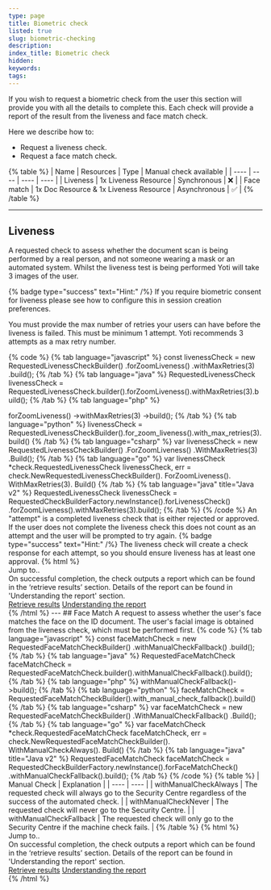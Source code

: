 ```yaml
---
type: page
title: Biometric check
listed: true
slug: biometric-checking
description: 
index_title: Biometric check
hidden: 
keywords: 
tags: 
---
```


If you wish to request a biometric check from the user this section will provide you with all the details to complete this. Each check will provide a report of the result from the liveness and face match check. 

Here we describe how to:

- Request a liveness check.
- Request a face match check. 

{% table %}
| Name | Resources | Type | Manual check available | 
| ---- | ---- | ---- | ---- | 
| Liveness | 1x Liveness Resource | Synchronous | ❌ | 
| Face match | 1x Doc Resource & 1x Liveness Resource | Asynchronous | ✅ | 
{% /table %}

---

## Liveness

A requested check to assess whether the document scan is being performed by a real person, and not someone wearing a mask or an automated system. Whilst the liveness test is being performed Yoti will take 3 images of the user. 

{% badge type="success" text="Hint:" /%} If you require biometric consent for liveness please see how to configure this in session creation preferences.      

You must provide the max number of retries your users can have before the liveness is failed. This must be minimum 1 attempt. Yoti recommends 3 attempts as a max retry number.

{% code %}
{% tab language="javascript" %}
const livenessCheck = new RequestedLivenessCheckBuilder()
    .forZoomLiveness()
    .withMaxRetries(3)
    .build();
{% /tab %}
{% tab language="java" %}
RequestedLivenessCheck livenessCheck = RequestedLivenessCheck.builder().forZoomLiveness().withMaxRetries(3).build();
{% /tab %}
{% tab language="php" %}
<?php

$livenessCheck = (new RequestedLivenessCheckBuilder())
  	->forZoomLiveness()
  	->withMaxRetries(3)
  	->build();
{% /tab %}
{% tab language="python" %}
livenessCheck = RequestedLivenessCheckBuilder().for_zoom_liveness().with_max_retries(3).build()
{% /tab %}
{% tab language="csharp" %}
var livenessCheck = new RequestedLivenessCheckBuilder()
                .ForZoomLiveness()
                .WithMaxRetries(3)
                .Build();
{% /tab %}
{% tab language="go" %}
var livenessCheck *check.RequestedLivenessCheck
livenessCheck, err = check.NewRequestedLivenessCheckBuilder().
	ForZoomLiveness().
	WithMaxRetries(3).
	Build()
{% /tab %}
{% tab language="java" title="Java v2" %}
RequestedLivenessCheck livenessCheck = RequestedCheckBuilderFactory.newInstance().forLivenessCheck()
                .forZoomLiveness().withMaxRetries(3).build();
{% /tab %}
{% /code %}

An "attempt" is a completed liveness check that is either rejected or approved. If the user does not complete the liveness check this does not count as an attempt and the user will be prompted to try again.

{% badge type="success" text="Hint:" /%} The liveness check will create a check response for each attempt, so you should ensure liveness has at least one approval.

{% html %}
<div class="alert-GTK">
    <div class="alert-title" id="GTK">
       Jump to.. 
    </div>
    <div class="alert-text">
       On successful completion, the check outputs a report  which can be found in the ‘retrieve results’ section.
      Details of the report can be found in 'Understanding the report' section.
      
     
    </div>
    <div class="alert-links"> 
        <a href="https://developers.yoti.com/identity-verification/results">Retrieve results</a>
        <a target="_self" href="https://developers.yoti.com/identity-verification/biometric-report">Understanding the report</a> 
   </div>
</div>
{% /html %}

---

## Face Match

A request to assess whether the user's face matches the face on the ID document. The user's facial image is obtained from the liveness check, which must be performed first.

{% code %}
{% tab language="javascript" %}
const faceMatchCheck = new RequestedFaceMatchCheckBuilder()
    .withManualCheckFallback()
    .build();
{% /tab %}
{% tab language="java" %}
RequestedFaceMatchCheck faceMatchCheck = RequestedFaceMatchCheck.builder().withManualCheckFallback().build();
{% /tab %}
{% tab language="php" %}
<?php

$faceMatchCheck = (new RequestedFaceMatchCheckBuilder())->withManualCheckFallback()->build();
{% /tab %}
{% tab language="python" %}
faceMatchCheck = RequestedFaceMatchCheckBuilder().with_manual_check_fallback().build()
{% /tab %}
{% tab language="csharp" %}
var faceMatchCheck = new RequestedFaceMatchCheckBuilder()
                .WithManualCheckFallback()
                .Build();
{% /tab %}
{% tab language="go" %}
var faceMatchCheck *check.RequestedFaceMatchCheck
faceMatchCheck, err = check.NewRequestedFaceMatchCheckBuilder().
	WithManualCheckAlways().
	Build()
{% /tab %}
{% tab language="java" title="Java v2" %}
RequestedFaceMatchCheck faceMatchCheck = RequestedCheckBuilderFactory.newInstance().forFaceMatchCheck()
        .withManualCheckFallback().build();
{% /tab %}
{% /code %}

{% table %}
| Manual Check | Explanation | 
| ---- | ---- | 
| withManualCheckAlways | The requested check will always go to the Security Centre regardless of the success of the automated check. | 
| withManualCheckNever | The requested check will never go to the Security Centre. | 
| withManualCheckFallback | The requested check will only go to the Security Centre if the machine check fails. | 
{% /table %}

{% html %}
<div class="alert-GTK">
    <div class="alert-title" id="GTK">
       Jump to.. 
    </div>
    <div class="alert-text">
       On successful completion, the check outputs a report  which can be found in the ‘retrieve results’ section.
      Details of the report can be found in 'Understanding the report' section.
      
     
    </div>
    <div class="alert-links"> 
        <a href="https://developers.yoti.com/identity-verification/results">Retrieve results</a>
        <a target="_self" href="https://developers.yoti.com/identity-verification/biometric-report#face-match-report">Understanding the report</a> 
   </div>
</div>
{% /html %}